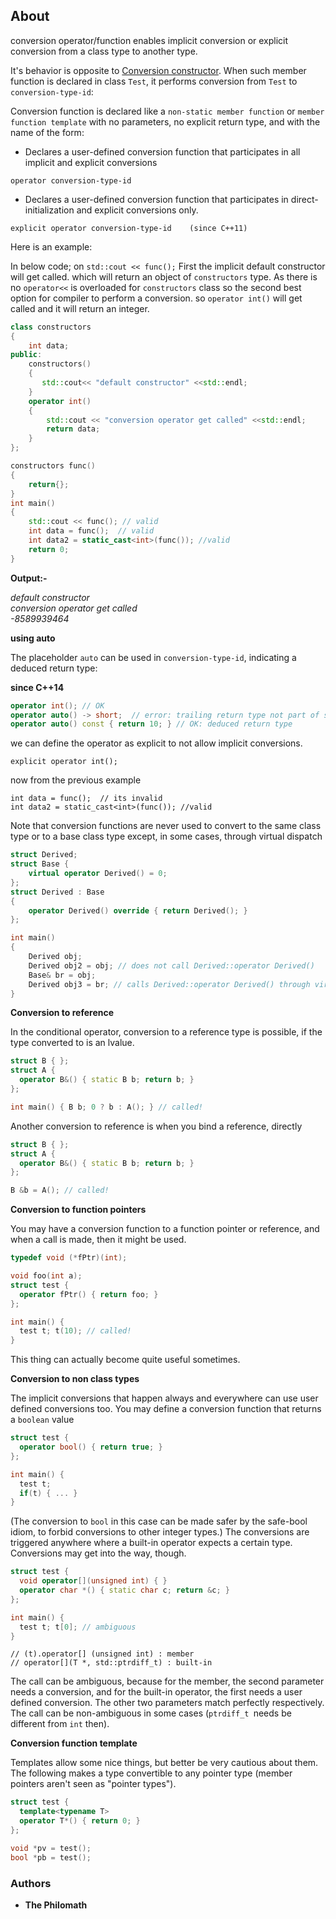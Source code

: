 ## About
conversion operator/function enables implicit conversion or explicit conversion from a class type to another type.

It's behavior is opposite to [Conversion constructor](Conversion_constructor.md). When such member function is declared in class `Test`, it performs conversion from `Test` to `conversion-type-id`:

Conversion function is declared like a `non-static member function` or `member function template` with no parameters, no explicit return type, and with the name of the form:

* Declares a user-defined conversion function that participates in all implicit and explicit conversions
```
operator conversion-type-id
```
* Declares a user-defined conversion function that participates in direct-initialization and explicit conversions only.
```
explicit operator conversion-type-id	(since C++11)
```

Here is an example:

In below code; on `std::cout << func();` First the implicit default constructor will get called. which will return an object of `constructors` type. As there is no `operator<<` is overloaded for `constructors` class so the second best option for compiler to perform a conversion. so `operator int()` will get called and it will return an integer.

```cpp
class constructors
{
    int data;
public:
    constructors()
    {
       std::cout<< "default constructor" <<std::endl;
    }
    operator int()
    {
        std::cout << "conversion operator get called" <<std::endl;
        return data;
    }
};

constructors func()
{
    return{};
}
int main()
{
    std::cout << func(); // valid
    int data = func();  // valid
    int data2 = static_cast<int>(func()); //valid
    return 0;
}
```
**Output:-**

_default constructor  
 conversion operator get called  
 -8589939464_

**using auto**

 The placeholder `auto` can be used in `conversion-type-id`, indicating a deduced return type:

 **since C++14**
 ```cpp
 operator int(); // OK
 operator auto() -> short;  // error: trailing return type not part of syntax
 operator auto() const { return 10; } // OK: deduced return type
```

we can define the operator as explicit to not allow implicit conversions.
```
explicit operator int();
```
now from the previous example
```
int data = func();  // its invalid
int data2 = static_cast<int>(func()); //valid
```

Note that conversion functions are never used to convert to the same class type or to a base class type except, in some cases, through virtual dispatch

```cpp
struct Derived;
struct Base {
    virtual operator Derived() = 0;
};
struct Derived : Base
{
    operator Derived() override { return Derived(); }
};

int main()
{
    Derived obj;
    Derived obj2 = obj; // does not call Derived::operator Derived()
    Base& br = obj;
    Derived obj3 = br; // calls Derived::operator Derived() through virtual dispatch
}
```

**Conversion to reference**

In the conditional operator, conversion to a reference type is possible, if the type converted to is an lvalue.
```cpp
struct B { };
struct A {
  operator B&() { static B b; return b; }
};

int main() { B b; 0 ? b : A(); } // called!
```
Another conversion to reference is when you bind a reference, directly
```cpp
struct B { };
struct A {
  operator B&() { static B b; return b; }
};

B &b = A(); // called!
```
**Conversion to function pointers**

You may have a conversion function to a function pointer or reference, and when a call is made, then it might be used.
```cpp
typedef void (*fPtr)(int);

void foo(int a);
struct test {
  operator fPtr() { return foo; }
};

int main() {
  test t; t(10); // called!
}
```
This thing can actually become quite useful sometimes.

**Conversion to non class types**

The implicit conversions that happen always and everywhere can use user defined conversions too. You may define a conversion function that returns a `boolean` value
```cpp
struct test {
  operator bool() { return true; }
};

int main() {
  test t;
  if(t) { ... }
}
```
(The conversion to `bool` in this case can be made safer by the safe-bool idiom, to forbid conversions to other integer types.) The conversions are triggered anywhere where a built-in operator expects a certain type. Conversions may get into the way, though.
```cpp
struct test {
  void operator[](unsigned int) { }
  operator char *() { static char c; return &c; }
};

int main() {
  test t; t[0]; // ambiguous
}
```
```
// (t).operator[] (unsigned int) : member
// operator[](T *, std::ptrdiff_t) : built-in
```
The call can be ambiguous, because for the member, the second parameter needs a conversion, and for the built-in operator, the first needs a user defined conversion. The other two parameters match perfectly respectively. The call can be non-ambiguous in some cases (`ptrdiff_t `needs be different from `int` then).

**Conversion function template**

Templates allow some nice things, but better be very cautious about them. The following makes a type convertible to any pointer type (member pointers aren't seen as "pointer types").
```cpp
struct test {
  template<typename T>
  operator T*() { return 0; }
};

void *pv = test();
bool *pb = test();
```
### Authors

* **The Philomath**
